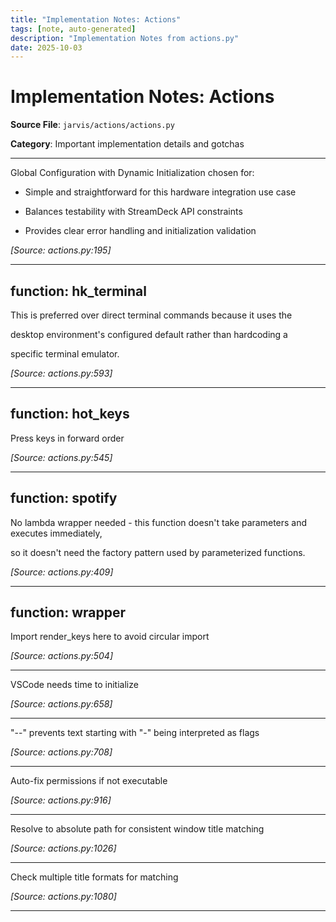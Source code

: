 ```yaml
---
title: "Implementation Notes: Actions"
tags: [note, auto-generated]
description: "Implementation Notes from actions.py"
date: 2025-10-03
---
```


# Implementation Notes: Actions

**Source File**: `jarvis/actions/actions.py`

**Category**: Important implementation details and gotchas

---

<a id="general-1"></a>

Global Configuration with Dynamic Initialization chosen for:

 - Simple and straightforward for this hardware integration use case

 - Balances testability with StreamDeck API constraints

 - Provides clear error handling and initialization validation

*[Source: actions.py:195]*

---

## function: hk_terminal

<a id="function:-hk_terminal-1"></a>

This is preferred over direct terminal commands because it uses the

 desktop environment's configured default rather than hardcoding a

 specific terminal emulator.

*[Source: actions.py:593]*

---

## function: hot_keys

<a id="function:-hot_keys-1"></a>

Press keys in forward order

*[Source: actions.py:545]*

---

## function: spotify

<a id="function:-spotify-1"></a>

No lambda wrapper needed - this function doesn't take parameters and executes immediately,

 so it doesn't need the factory pattern used by parameterized functions.

*[Source: actions.py:409]*

---

## function: wrapper

<a id="function:-wrapper-1"></a>

Import render_keys here to avoid circular import

*[Source: actions.py:504]*

---

<a id="function:-wrapper-2"></a>

VSCode needs time to initialize

*[Source: actions.py:658]*

---

<a id="function:-wrapper-3"></a>

"--" prevents text starting with "-" being interpreted as flags

*[Source: actions.py:708]*

---

<a id="function:-wrapper-4"></a>

Auto-fix permissions if not executable

*[Source: actions.py:916]*

---

<a id="function:-wrapper-5"></a>

Resolve to absolute path for consistent window title matching

*[Source: actions.py:1026]*

---

<a id="function:-wrapper-6"></a>

Check multiple title formats for matching

*[Source: actions.py:1080]*

---
